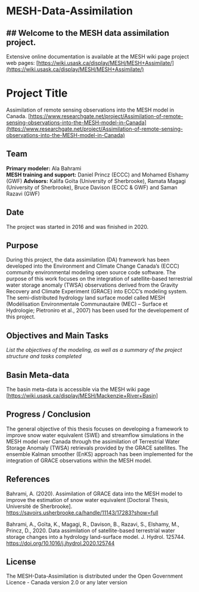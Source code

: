 ﻿# MESH-Data-Assimilation
## ## Welcome to the MESH data assimilation project.

Extensive online documentation is available at the MESH wiki page project web pages:
[https://wiki.usask.ca/display/MESH/MESH+Assimilate/](https://wiki.usask.ca/display/MESH/MESH+Assimilate/)


# Project Title
Assimilation of remote sensing observations into the MESH model in Canada. [https://www.researchgate.net/project/Assimilation-of-remote-sensing-observations-into-the-MESH-model-in-Canada](https://www.researchgate.net/project/Assimilation-of-remote-sensing-observations-into-the-MESH-model-in-Canada)

## Team
**Primary modeler:** Ala Bahrami  
  **MESH training and support:** Daniel Princz (ECCC) and Mohamed Elshamy (GWF) 
  **Advisors:** Kalifa Goïta (University of Sherbrooke), Ramata Magagi (University of Sherbrooke), Bruce Davison (ECCC & GWF) and Saman Razavi (GWF)

## Date
The project was started in 2016 and was finished in 2020. 

## Purpose
During this project, the data assimilation (DA) framework has been developed into the Environment and Climate Change Canada’s (ECCC) community environmental modeling open source code software. The purpose of this work focuses on the integration of satellite-based terrestrial water storage anomaly (TWSA) observations derived from the Gravity Recovery and Climate Experiment (GRACE) into ECCC’s modeling system. The semi-distributed hydrology land surface model called MESH (Modélisation Environmentale Communautaire (MEC) – Surface et Hydrologie; Pietroniro et al., 2007) has been used for the developement of this project.

## Objectives and Main Tasks
  *List the objectives of the modeling, as well as a summary of the project structure and tasks completed*

## Basin Meta-data
The basin meta-data is accessible via the MESH wiki page [https://wiki.usask.ca/display/MESH/Mackenzie+River+Basin] 
## Progress / Conclusion
The general objective of this thesis focuses on developing a framework to improve snow water equivalent (SWE) and streamflow simulations in the MESH model over Canada through the assimilation of Terrestrial Water Storage Anomaly (TWSA) retrievals provided by the GRACE satellites. The ensemble Kalman smoother (EnKS) approach has been implemented for the integration of GRACE observations within the MESH model.

## References
Bahrami, A. (2020). Assimilation of GRACE data into the MESH model to improve the estimation of snow water equivalent [Doctoral Thesis, Université de Sherbrooke]. https://savoirs.usherbrooke.ca/handle/11143/17283?show=full

Bahrami, A., Goïta, K., Magagi, R., Davison, B., Razavi, S., Elshamy, M., Princz, D., 2020. Data assimilation of satellite-based terrestrial water storage changes into a hydrology land-surface model. J. Hydrol. 125744. https://doi.org/10.1016/j.jhydrol.2020.125744

## License 
The MESH-Data-Assimilation is distributed under the Open Government Licence - Canada
version 2.0 or any later version
